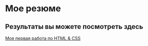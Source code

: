 # Мое резюме

## Результаты вы можете посмотреть здесь

[Моя первая работа по HTML & CSS](https://olegsereb.github.io/resume/)
